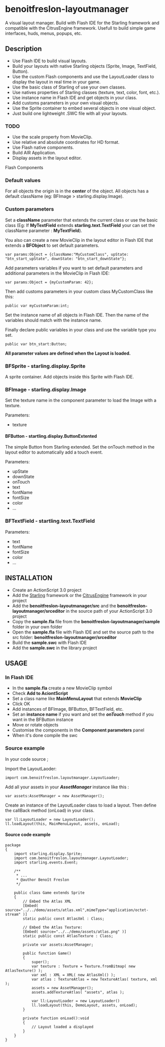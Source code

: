 benoitfreslon-layoutmanager
===========================

A visual layout manager. Build with Flash IDE for the Starling framework and compatible with the CitrusEngine framework.
Usefull to build simple game interfaces, huds, menus, popups, etc.

## Description

* Use Flash IDE to build visual layouts.
* Build your layouts with native Starling objects (Sprite, Image, TextField, Button).
* Use the custom Flash components and use the LayoutLoader class to display the layout in real time in your game.
* Use the basic class of Starling of use your own classes.
* Use natives properties of Starling classes (texture, text, color, font, etc.).
* Use instance name in Flash IDE and get objects in your class.
* Add customs parameters in your own visual objects.
* Use the Sprite container to embed several objects in one visual object.
* Just build one lightweight .SWC file with all your layouts.

### TODO
* Use the scale property from MovieClip.
* Use relative and absolute coordinates for HD format.
* Use Flash native components.
* Build AIR Application.
* Display assets in the layout editor.

Flash Components

### Default values

For all objects the origin is in the **center** of the object.
All objects has a default className (eg: BFImage > starling.display.Image).

### Custom parameters

Set a **className** parameter that extends the current class or use the basic class 
(Eg: If **MyTextField** extends **starling.text.TextField** your can set the className parameter : **MyTextField**).

You also can create a new MovieClip in the layout editor in Flash IDE that extends a **BFObject** to set default parameters.
```
var params:Object = {className:"MyCustomClass", upState: "btn_start_upState", downState: "btn_start_downState"};
```

Add parameters variables if you want to set default parameters and additional parameters in the MovieClip in Flash IDE:
```
var params:Object = {myCustomParam: 42};
```

Then add customs parameters in your custom class MyCustomClass like this:
```
public var myCustomParam:int;
```

Set the instance name of all objects in Flash IDE.
Then the name of the variables should match with the instance name.

Finally declare public variables in your class and use the variable type you set.
```
public var btn_start:Button;
```

**All parameter values are defined when the Layout is loaded.**

### **BFSprite** - starling.display.Sprite

A sprite container. Add objects inside this Sprite with Flash IDE.

### **BFImage** - starling.display.Image

Set the texture name in the component parameter to load the Image with a texture.

Parameters:
* texture

#### **BFButton** - startling.display.ButtonExtented

The simple Button from Starling extended.
Set the onTouch method in the layout editor to automatically add a touch event.

Parameters:

* upState
* downState
* onTouch
* text
* fontName
* fontSize
* color
* ...

### **BFTextField** - startling.text.TextField

Parameters:
* text
* fontName
* fontSize
* color
* ...

## INSTALLATION

* Create an ActionScript 3.0 project
* Add the [Starling](https://github.com/PrimaryFeather/Starling-Framework) framework or the [CitrusEngine](https://github.com/alamboley/Citrus-Engine) framework in your project
* Add the **benoitfreslon-layoutmanager/src** and the **benoitfreslon-layoutmanager/srceditor** in the source path of your ActionScript 3.0 project
* Copy the **sample.fla** file from the **benoitfreslon-layoutmanager/sample** folder in your own folder
* Open the **sample.fla** file with Flash IDE and set the source path to the src folder: **benoitfreslon-layoutmanager/srceditor**
* Build the **sample.swc** with Flash IDE
* Add the **sample.swc** in the library project


## USAGE

### In Flash IDE

* In the **sample.fla** create a new MovieClip symbol
* Check **Add to AciontScript**
* Set a class name like **MainMenuLayout** that extends **MovieClip**
* Click OK
* Add instances of BFImage, BFButton, BFTextField, etc.
* Set an **instance name** if you want and set the ***onTouch*** method if you want in the BFButton instance
* Move or rotate objects
* Customise the components in the **Component parameters** panel
* When it's done compile the swc

### Source example

In your code source ;

Import the LayoutLaoder:
```
import com.benoitfreslon.layoutmanager.LayoutLoader;
```

Add all your assets in your ***AssetManager*** instance like this :
```
var assets:AssetManager = new AssetManager();
```

Create an instance of the LayoutLoader class to load a layout.
Then define the callBack method (onLoad) in your class.
```
var ll:LayoutLoader = new LayoutLoader();
ll.loadLayout(this, MainMenuLayout, assets, onLoad);
```




#### Source code example


```
package  
{
	import starling.display.Sprite;
	import com.benoitfreslon.layoutmanager.LayoutLoader;
	import starling.events.Event;
	
	/**
	 * ...
	 * @author Benoît Freslon
	 */
	 
    public class Game extends Sprite
    {
		// Embed the Atlas XML
		[Embed( source="../../demo/assets/atlas.xml",mimeType="application/octet-stream" )]
		static public const AtlasXml : Class;
		
		// Embed the Atlas Texture:
		[Embed( source="../../demo/assets/atlas.png" )]
		static public const AtlasTexture : Class;
		
		private var assets:AssetManager;
		
        public function Game()
        {
			super();
			var texture : Texture = Texture.fromBitmap( new AtlasTexture() );
			var xml : XML = XML( new AtlasXml() );
			var atlas : TextureAtlas = new TextureAtlas( texture, xml );
			assets = new AssetManager();
			assets.addTextureAtlas( "assets", atlas );
			
			var ll:LayoutLoader = new LayoutLoader()
			ll.loadLayout(this, DemoLayout, assets, onLoad);
        }
		
		private function onLoad():void 
		{
			// Layout loaded a displayed
		}
    }
}
```
